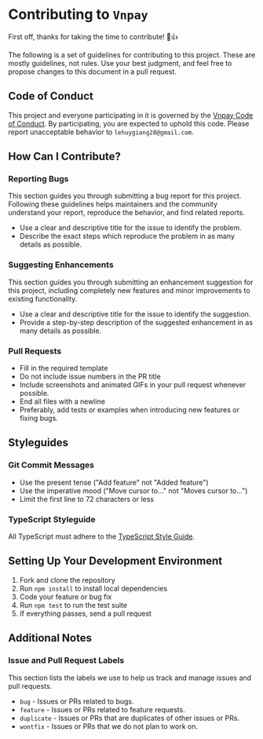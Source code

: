 # Contributing to `Vnpay`

First off, thanks for taking the time to contribute! 🎉👍

The following is a set of guidelines for contributing to this project. These are mostly guidelines, not rules. Use your best judgment, and feel free to propose changes to this document in a pull request.

## Code of Conduct

This project and everyone participating in it is governed by the [Vnpay Code of Conduct](CODE_OF_CONDUCT.md). By participating, you are expected to uphold this code. Please report unacceptable behavior to `lehuygiang28@gmail.com`.

## How Can I Contribute?

### Reporting Bugs

This section guides you through submitting a bug report for this project. Following these guidelines helps maintainers and the community understand your report, reproduce the behavior, and find related reports.

-   Use a clear and descriptive title for the issue to identify the problem.
-   Describe the exact steps which reproduce the problem in as many details as possible.

### Suggesting Enhancements

This section guides you through submitting an enhancement suggestion for this project, including completely new features and minor improvements to existing functionality.

-   Use a clear and descriptive title for the issue to identify the suggestion.
-   Provide a step-by-step description of the suggested enhancement in as many details as possible.

### Pull Requests

-   Fill in the required template
-   Do not include issue numbers in the PR title
-   Include screenshots and animated GIFs in your pull request whenever possible.
-   End all files with a newline
-   Preferably, add tests or examples when introducing new features or fixing bugs.

## Styleguides

### Git Commit Messages

-   Use the present tense ("Add feature" not "Added feature")
-   Use the imperative mood ("Move cursor to..." not "Moves cursor to...")
-   Limit the first line to 72 characters or less

### TypeScript Styleguide

All TypeScript must adhere to the [TypeScript Style Guide](https://mkosir.github.io/typescript-style-guide/).

## Setting Up Your Development Environment

1. Fork and clone the repository
2. Run `npm install` to install local dependencies
3. Code your feature or bug fix
4. Run `npm test` to run the test suite
5. If everything passes, send a pull request

## Additional Notes

### Issue and Pull Request Labels

This section lists the labels we use to help us track and manage issues and pull requests.

-   `bug` - Issues or PRs related to bugs.
-   `feature` - Issues or PRs related to feature requests.
-   `duplicate` - Issues or PRs that are duplicates of other issues or PRs.
-   `wontfix` - Issues or PRs that we do not plan to work on.
